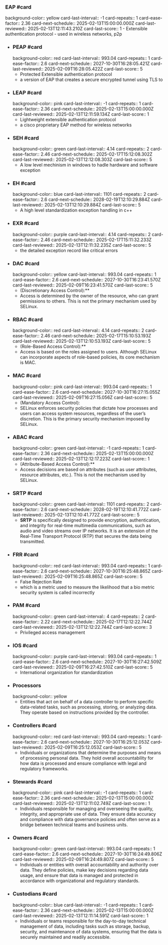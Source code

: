 ### EAP #card
background-color:: yellow
card-last-interval:: -1
card-repeats:: 1
card-ease-factor:: 2.36
card-next-schedule:: 2025-02-13T15:00:00.000Z
card-last-reviewed:: 2025-02-13T12:11:43.210Z
card-last-score:: 1
	- Extensible authentication protocol
	- used in wireless networks, p2p
- ### PEAP #card
  background-color:: red
  card-last-interval:: 993.04
  card-repeats:: 1
  card-ease-factor:: 2.6
  card-next-schedule:: 2027-10-30T16:28:05.421Z
  card-last-reviewed:: 2025-02-09T16:28:05.422Z
  card-last-score:: 5
	- Protected Extensible authentication protocol
	- a version of EAP that creates a secure encrypted tunnel using TLS to
- ### LEAP #card
  background-color:: pink
  card-last-interval:: -1
  card-repeats:: 1
  card-ease-factor:: 2.36
  card-next-schedule:: 2025-02-13T15:00:00.000Z
  card-last-reviewed:: 2025-02-13T12:11:59.134Z
  card-last-score:: 1
	- Lightweight extensible authentication protocol
	- a cisco proprietary EAP method for wireless networks
- ### SEH #card
  background-color:: green
  card-last-interval:: 4.14
  card-repeats:: 2
  card-ease-factor:: 2.46
  card-next-schedule:: 2025-02-17T15:12:08.302Z
  card-last-reviewed:: 2025-02-13T12:12:08.303Z
  card-last-score:: 5
	- A low level mechinism in windows to hadle hardware and software exception
- ### EH #card
  background-color:: blue
  card-last-interval:: 1101
  card-repeats:: 2
  card-ease-factor:: 2.6
  card-next-schedule:: 2028-02-19T12:10:29.884Z
  card-last-reviewed:: 2025-02-13T12:10:29.884Z
  card-last-score:: 5
	- A high level standardization exception handling in c++
- ### EXR #card
  background-color:: purple
  card-last-interval:: 4.14
  card-repeats:: 2
  card-ease-factor:: 2.46
  card-next-schedule:: 2025-02-17T15:11:32.233Z
  card-last-reviewed:: 2025-02-13T12:11:32.235Z
  card-last-score:: 5
	- the detailed exception record like critical errors
- ### DAC #card
  background-color:: yellow
  card-last-interval:: 993.04
  card-repeats:: 1
  card-ease-factor:: 2.6
  card-next-schedule:: 2027-10-30T16:23:41.570Z
  card-last-reviewed:: 2025-02-09T16:23:41.570Z
  card-last-score:: 5
	- (Discretionary Access Control):**
	- Access is determined by the owner of the resource, who can grant permissions to others. This is not the primary mechanism used by SELinux.
- ### RBAC #card
  background-color:: red
  card-last-interval:: 4.14
  card-repeats:: 2
  card-ease-factor:: 2.46
  card-next-schedule:: 2025-02-17T15:10:53.193Z
  card-last-reviewed:: 2025-02-13T12:10:53.193Z
  card-last-score:: 5
	- (Role-Based Access Control):**
	- Access is based on the roles assigned to users. Although SELinux can incorporate aspects of role-based policies, its core mechanism is MAC.
- ### MAC #card
  background-color:: pink
  card-last-interval:: 993.04
  card-repeats:: 1
  card-ease-factor:: 2.6
  card-next-schedule:: 2027-10-30T16:27:15.055Z
  card-last-reviewed:: 2025-02-09T16:27:15.056Z
  card-last-score:: 5
	- (Mandatory Access Control):
	- SELinux enforces security policies that dictate how processes and users can access system resources, regardless of the user’s discretion. This is the primary security mechanism imposed by SELinux.
- ### ABAC #card
  background-color:: green
  card-last-interval:: -1
  card-repeats:: 1
  card-ease-factor:: 2.36
  card-next-schedule:: 2025-02-13T15:00:00.000Z
  card-last-reviewed:: 2025-02-13T12:12:17.223Z
  card-last-score:: 1
	- (Attribute-Based Access Control):**
	- Access decisions are based on attributes (such as user attributes, resource attributes, etc.). This is not the mechanism used by SELinux.
- ### SRTP #card
  background-color:: green
  card-last-interval:: 1101
  card-repeats:: 2
  card-ease-factor:: 2.6
  card-next-schedule:: 2028-02-19T12:10:41.772Z
  card-last-reviewed:: 2025-02-13T12:10:41.772Z
  card-last-score:: 5
	- **SRTP** is specifically designed to provide encryption, authentication, and integrity for real-time multimedia communications, such as audio and video streams over IP networks. It is an extension of the Real-Time Transport Protocol (RTP) that secures the data being transmitted.
- ### FRR #card
  background-color:: red
  card-last-interval:: 993.04
  card-repeats:: 1
  card-ease-factor:: 2.6
  card-next-schedule:: 2027-10-30T16:25:48.865Z
  card-last-reviewed:: 2025-02-09T16:25:48.865Z
  card-last-score:: 5
	- False Rejection Rate
	- which is a metric used to measure the likelihood that a bio metric security system is called incorrectly
- ### PAM #card
  background-color:: green
  card-last-interval:: 4
  card-repeats:: 2
  card-ease-factor:: 2.22
  card-next-schedule:: 2025-02-17T12:12:22.744Z
  card-last-reviewed:: 2025-02-13T12:12:22.744Z
  card-last-score:: 3
	- Privileged access management
- ### IOS #card
  background-color:: purple
  card-last-interval:: 993.04
  card-repeats:: 1
  card-ease-factor:: 2.6
  card-next-schedule:: 2027-10-30T16:27:42.509Z
  card-last-reviewed:: 2025-02-09T16:27:42.510Z
  card-last-score:: 5
	- International organization for standardization
- ### Processors
  background-color:: yellow
	- Entities that act on behalf of a data controller to perform specific data-related tasks, such as processing, storing, or analyzing data. They operate based on instructions provided by the controller.
- ### Controllers #card
  background-color:: red
  card-last-interval:: 993.04
  card-repeats:: 1
  card-ease-factor:: 2.6
  card-next-schedule:: 2027-10-30T16:25:12.053Z
  card-last-reviewed:: 2025-02-09T16:25:12.053Z
  card-last-score:: 5
	- Individuals or organizations that determine the purposes and means of processing personal data. They hold overall accountability for how data is processed and ensure compliance with legal and regulatory frameworks.
- ### Stewards #card
  background-color:: pink
  card-last-interval:: -1
  card-repeats:: 1
  card-ease-factor:: 2.36
  card-next-schedule:: 2025-02-13T15:00:00.000Z
  card-last-reviewed:: 2025-02-13T12:11:02.749Z
  card-last-score:: 1
	- Individuals responsible for managing and overseeing the quality, integrity, and appropriate use of data. They ensure data accuracy and compliance with data governance policies and often serve as a bridge between technical teams and business units.
- ### Owners #card
  background-color:: green
  card-last-interval:: 993.04
  card-repeats:: 1
  card-ease-factor:: 2.6
  card-next-schedule:: 2027-10-30T16:24:49.806Z
  card-last-reviewed:: 2025-02-09T16:24:49.807Z
  card-last-score:: 5
	- Individuals or entities with overall accountability and authority over data. They define policies, make key decisions regarding data usage, and ensure that data is managed and protected in accordance with organizational and regulatory standards.
- ### Custodians #card
  background-color:: blue
  card-last-interval:: -1
  card-repeats:: 1
  card-ease-factor:: 2.36
  card-next-schedule:: 2025-02-13T15:00:00.000Z
  card-last-reviewed:: 2025-02-13T12:11:14.591Z
  card-last-score:: 1
	- Individuals or teams responsible for the day-to-day technical management of data, including tasks such as storage, backup, security, and maintenance of data systems, ensuring that the data is securely maintained and readily accessible.